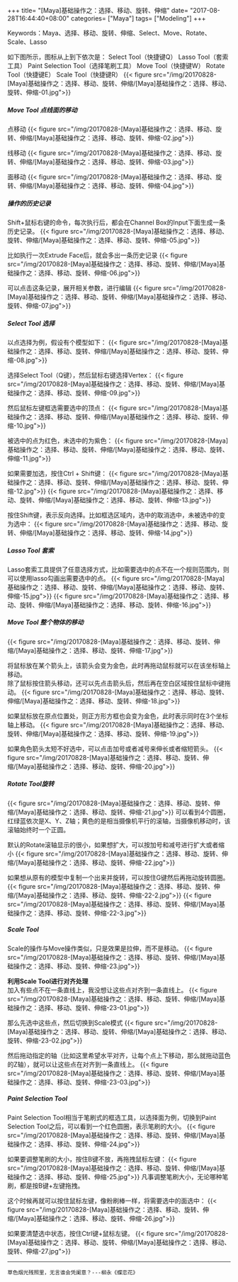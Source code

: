 +++
title= "[Maya]基础操作之：选择、移动、旋转、伸缩"
date= "2017-08-28T16:44:40+08:00"
categories= ["Maya"]
tags= ["Modeling"]
+++


Keywords：Maya、选择、移动、旋转、伸缩、Select、Move、Rotate、Scale、Lasso

如下图所示，图标从上到下依次是：
Select Tool（快捷键Q）
Lasso Tool（套索工具）
Paint Selection Tool（选择笔刷工具）
Move Tool（快捷键W）
Rotate Tool（快捷键E）
Scale Tool（快捷键R）
{{< figure src="/img/20170828-[Maya]基础操作之：选择、移动、旋转、伸缩/[Maya]基础操作之：选择、移动、旋转、伸缩-01.jpg">}}


##### Move Tool 点线面的移动
点移动
{{< figure src="/img/20170828-[Maya]基础操作之：选择、移动、旋转、伸缩/[Maya]基础操作之：选择、移动、旋转、伸缩-02.jpg">}}

线移动
{{< figure src="/img/20170828-[Maya]基础操作之：选择、移动、旋转、伸缩/[Maya]基础操作之：选择、移动、旋转、伸缩-03.jpg">}}

面移动
{{< figure src="/img/20170828-[Maya]基础操作之：选择、移动、旋转、伸缩/[Maya]基础操作之：选择、移动、旋转、伸缩-04.jpg">}}

##### 操作的历史记录
Shift+鼠标右键的命令，每次执行后，都会在Channel Box的Input下面生成一条历史记录。
{{< figure src="/img/20170828-[Maya]基础操作之：选择、移动、旋转、伸缩/[Maya]基础操作之：选择、移动、旋转、伸缩-05.jpg">}}

比如执行一次Extrude Face后，就会多出一条历史记录
{{< figure src="/img/20170828-[Maya]基础操作之：选择、移动、旋转、伸缩/[Maya]基础操作之：选择、移动、旋转、伸缩-06.jpg">}}

可以点击这条记录，展开相关参数，进行编辑
{{< figure src="/img/20170828-[Maya]基础操作之：选择、移动、旋转、伸缩/[Maya]基础操作之：选择、移动、旋转、伸缩-07.jpg">}}

##### Select Tool 选择
以点选择为例，假设有个模型如下：
{{< figure src="/img/20170828-[Maya]基础操作之：选择、移动、旋转、伸缩/[Maya]基础操作之：选择、移动、旋转、伸缩-08.jpg">}}

选择Select Tool（Q键），然后鼠标右键选择Vertex：
{{< figure src="/img/20170828-[Maya]基础操作之：选择、移动、旋转、伸缩/[Maya]基础操作之：选择、移动、旋转、伸缩-09.jpg">}}

然后鼠标左键框选需要选中的顶点：
{{< figure src="/img/20170828-[Maya]基础操作之：选择、移动、旋转、伸缩/[Maya]基础操作之：选择、移动、旋转、伸缩-10.jpg">}}

被选中的点为红色，未选中的为紫色：
{{< figure src="/img/20170828-[Maya]基础操作之：选择、移动、旋转、伸缩/[Maya]基础操作之：选择、移动、旋转、伸缩-11.jpg">}}

如果需要加选，按住Ctrl + Shift键：
{{< figure src="/img/20170828-[Maya]基础操作之：选择、移动、旋转、伸缩/[Maya]基础操作之：选择、移动、旋转、伸缩-12.jpg">}}
{{< figure src="/img/20170828-[Maya]基础操作之：选择、移动、旋转、伸缩/[Maya]基础操作之：选择、移动、旋转、伸缩-13.jpg">}}

按住Shift键，表示反向选择。比如框选区域内，选中的取消选中，未被选中的变为选中：
{{< figure src="/img/20170828-[Maya]基础操作之：选择、移动、旋转、伸缩/[Maya]基础操作之：选择、移动、旋转、伸缩-14.jpg">}}

##### Lasso Tool 套索
Lasso套索工具提供了任意选择方式，比如需要选中的点不在一个规则范围内，则可以使用lasso勾画出需要选中的点。
{{< figure src="/img/20170828-[Maya]基础操作之：选择、移动、旋转、伸缩/[Maya]基础操作之：选择、移动、旋转、伸缩-15.jpg">}}
{{< figure src="/img/20170828-[Maya]基础操作之：选择、移动、旋转、伸缩/[Maya]基础操作之：选择、移动、旋转、伸缩-16.jpg">}}

##### Move Tool 整个物体的移动
{{< figure src="/img/20170828-[Maya]基础操作之：选择、移动、旋转、伸缩/[Maya]基础操作之：选择、移动、旋转、伸缩-17.jpg">}}

将鼠标放在某个箭头上，该箭头会变为金色，此时再拖动鼠标就可以在该坐标轴上移动。  
除了鼠标按住箭头移动，还可以先点击箭头后，然后再在空白区域按住鼠标中键拖动。
{{< figure src="/img/20170828-[Maya]基础操作之：选择、移动、旋转、伸缩/[Maya]基础操作之：选择、移动、旋转、伸缩-18.jpg">}}

如果鼠标放在原点位置处，则正方形方框也会变为金色，此时表示同时在3个坐标轴上移动。
{{< figure src="/img/20170828-[Maya]基础操作之：选择、移动、旋转、伸缩/[Maya]基础操作之：选择、移动、旋转、伸缩-19.jpg">}}

如果角色箭头太短不好选中，可以点击加号或者减号来伸长或者缩短箭头。
{{< figure src="/img/20170828-[Maya]基础操作之：选择、移动、旋转、伸缩/[Maya]基础操作之：选择、移动、旋转、伸缩-20.jpg">}}

##### Rotate Tool旋转
{{< figure src="/img/20170828-[Maya]基础操作之：选择、移动、旋转、伸缩/[Maya]基础操作之：选择、移动、旋转、伸缩-21.jpg">}}
可以看到4个圆圈，红绿蓝依次是X、Y、Z轴；黄色的是相当摄像机平行的滚轴，当摄像机移动时，该滚轴始终时一个正圆。

默认的Rotate滚轴显示的很小，如果想扩大，可以按加号和减号进行扩大或者缩小
{{< figure src="/img/20170828-[Maya]基础操作之：选择、移动、旋转、伸缩/[Maya]基础操作之：选择、移动、旋转、伸缩-22.jpg">}}

如果想从原有的模型中复制一个出来并旋转，可以按住G键然后再拖动旋转圆圈。
{{< figure src="/img/20170828-[Maya]基础操作之：选择、移动、旋转、伸缩/[Maya]基础操作之：选择、移动、旋转、伸缩-22-2.jpg">}}
{{< figure src="/img/20170828-[Maya]基础操作之：选择、移动、旋转、伸缩/[Maya]基础操作之：选择、移动、旋转、伸缩-22-3.jpg">}}

##### Scale Tool
Scale的操作与Move操作类似，只是效果是拉伸，而不是移动。
{{< figure src="/img/20170828-[Maya]基础操作之：选择、移动、旋转、伸缩/[Maya]基础操作之：选择、移动、旋转、伸缩-23.jpg">}}

**利用Scale Tool进行对齐处理**  
加入有些点不在一条直线上，我没想让这些点对齐到一条直线上。
{{< figure src="/img/20170828-[Maya]基础操作之：选择、移动、旋转、伸缩/[Maya]基础操作之：选择、移动、旋转、伸缩-23-01.jpg">}}

那么先选中这些点，然后切换到Scale模式
{{< figure src="/img/20170828-[Maya]基础操作之：选择、移动、旋转、伸缩/[Maya]基础操作之：选择、移动、旋转、伸缩-23-02.jpg">}}

然后拖动指定的轴（比如这里希望水平对齐，让每个点上下移动，那么就拖动蓝色的Z轴），就可以让这些点在对齐到一条直线上。
{{< figure src="/img/20170828-[Maya]基础操作之：选择、移动、旋转、伸缩/[Maya]基础操作之：选择、移动、旋转、伸缩-23-03.jpg">}}

##### Paint Selection Tool
Paint Selection Tool相当于笔刷式的框选工具，以选择面为例，切换到Paint Selection Tool之后，可以看到一个红色圆圈，表示笔刷的大小。
{{< figure src="/img/20170828-[Maya]基础操作之：选择、移动、旋转、伸缩/[Maya]基础操作之：选择、移动、旋转、伸缩-24.jpg">}}

如果要调整笔刷的大小，按住B键不放，再拖拽鼠标左键：
{{< figure src="/img/20170828-[Maya]基础操作之：选择、移动、旋转、伸缩/[Maya]基础操作之：选择、移动、旋转、伸缩-25.jpg">}}
凡事调整笔刷大小，无论哪种笔刷，都是按B键+左键拖拽。

这个时候再就可以按住鼠标左键，像粉刷棒一样，将需要选中的面选中：
{{< figure src="/img/20170828-[Maya]基础操作之：选择、移动、旋转、伸缩/[Maya]基础操作之：选择、移动、旋转、伸缩-26.jpg">}}

如果要清楚选中状态，按住Ctrl键+鼠标左键。
{{< figure src="/img/20170828-[Maya]基础操作之：选择、移动、旋转、伸缩/[Maya]基础操作之：选择、移动、旋转、伸缩-27.jpg">}}

***
`草色烟光残照里，无言谁会凭阑意？---柳永《蝶恋花》`